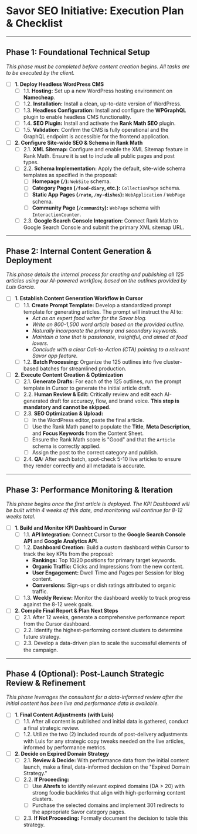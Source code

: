# Savor SEO Initiative: Execution Plan & Checklist


---

## Phase 1: Foundational Technical Setup

*This phase must be completed before content creation begins. All tasks are to be executed by the client.*

- [ ] **1. Deploy Headless WordPress CMS**
    - [ ] 1.1. **Hosting:** Set up a new WordPress hosting environment on **Namecheap**.
    - [ ] 1.2. **Installation:** Install a clean, up-to-date version of WordPress.
    - [ ] 1.3. **Headless Configuration:** Install and configure the **WPGraphQL** plugin to enable headless CMS functionality.
    - [ ] 1.4. **SEO Plugin:** Install and activate the **Rank Math SEO** plugin.
    - [ ] 1.5. **Validation:** Confirm the CMS is fully operational and the GraphQL endpoint is accessible for the frontend application.

- [ ] **2. Configure Site-wide SEO & Schema in Rank Math**
    - [ ] 2.1. **XML Sitemap:** Configure and enable the XML Sitemap feature in Rank Math. Ensure it is set to include all public pages and post types.
    - [ ] 2.2. **Schema Implementation:** Apply the default, site-wide schema templates as specified in the proposal:
        - [ ] **Homepage (`/`):** `WebSite` schema.
        - [ ] **Category Pages (`/food-diary`, etc.):** `CollectionPage` schema.
        - [ ] **Static App Pages (`/rate`, `/my-dishes`):** `WebApplication` / `WebPage` schema.
        - [ ] **Community Page (`/community`):** `WebPage` schema with `InteractionCounter`.
    - [ ] 2.3. **Google Search Console Integration:** Connect Rank Math to Google Search Console and submit the primary XML sitemap URL.

---

## Phase 2: Internal Content Generation & Deployment

*This phase details the internal process for creating and publishing all 125 articles using our AI-powered workflow, based on the outlines provided by Luis Garcia.*

- [ ] **1. Establish Content Generation Workflow in Cursor**
    - [ ] 1.1. **Create Prompt Template:** Develop a standardized prompt template for generating articles. The prompt will instruct the AI to:
        - *Act as an expert food writer for the Savor blog.*
        - *Write an 800-1,500 word article based on the provided outline.*
        - *Naturally incorporate the primary and secondary keywords.*
        - *Maintain a tone that is passionate, insightful, and aimed at food lovers.*
        - *Conclude with a clear Call-to-Action (CTA) pointing to a relevant Savor app feature.*
    - [ ] 1.2. **Batch Processing:** Organize the 125 outlines into five cluster-based batches for streamlined production.

- [ ] **2. Execute Content Creation & Optimization**
    - [ ] 2.1. **Generate Drafts:** For each of the 125 outlines, run the prompt template in Cursor to generate the initial article draft.
    - [ ] 2.2. **Human Review & Edit:** Critically review and edit each AI-generated draft for accuracy, flow, and brand voice. **This step is mandatory and cannot be skipped.**
    - [ ] 2.3. **SEO Optimization & Upload:**
        - [ ] In the WordPress editor, paste the final article.
        - [ ] Use the Rank Math panel to populate the **Title**, **Meta Description**, and **Focus Keywords** from the Content Sheet.
        - [ ] Ensure the Rank Math score is "Good" and that the `Article` schema is correctly applied.
        - [ ] Assign the post to the correct category and publish.
    - [ ] 2.4. **QA:** After each batch, spot-check 5-10 live articles to ensure they render correctly and all metadata is accurate.

---

## Phase 3: Performance Monitoring & Iteration

*This phase begins once the first article is deployed. The KPI Dashboard will be built within 4 weeks of this date, and monitoring will continue for 8-12 weeks total.*

- [ ] **1. Build and Monitor KPI Dashboard in Cursor**
    - [ ] 1.1. **API Integration:** Connect Cursor to the **Google Search Console API** and **Google Analytics API**.
    - [ ] 1.2. **Dashboard Creation:** Build a custom dashboard within Cursor to track the key KPIs from the proposal:
        - **Rankings:** Top 10/20 positions for primary target keywords.
        - **Organic Traffic:** Clicks and Impressions from the new content.
        - **User Engagement:** Dwell Time and Pages per Session for blog content.
        - **Conversions:** Sign-ups or dish ratings attributed to organic traffic.
    - [ ] 1.3. **Weekly Review:** Monitor the dashboard weekly to track progress against the 8-12 week goals.

- [ ] **2. Compile Final Report & Plan Next Steps**
    - [ ] 2.1. After 12 weeks, generate a comprehensive performance report from the Cursor dashboard.
    - [ ] 2.2. Identify the highest-performing content clusters to determine future strategy.
    - [ ] 2.3. Develop a data-driven plan to scale the successful elements of the campaign.

---

## Phase 4 (Optional): Post-Launch Strategic Review & Refinement

*This phase leverages the consultant for a data-informed review after the initial content has been live and performance data is available.*

- [ ] **1. Final Content Adjustments (with Luis)**
    - [ ] 1.1. After all content is published and initial data is gathered, conduct a final strategic review.
    - [ ] 1.2. Utilize the two (2) included rounds of post-delivery adjustments with Luis for any strategic copy tweaks needed on the live articles, informed by performance metrics.

- [ ] **2. Decide on Expired Domain Strategy**
    - [ ] 2.1. **Review & Decide:** With performance data from the initial content launch, make a final, data-informed decision on the "Expired Domain Strategy."
    - [ ] 2.2. **If Proceeding:**
        - [ ] Use **Ahrefs** to identify relevant expired domains (DA > 20) with strong foodie backlinks that align with high-performing content clusters.
        - [ ] Purchase the selected domains and implement 301 redirects to the appropriate Savor category pages.
    - [ ] 2.3. **If Not Proceeding:** Formally document the decision to table this strategy.
